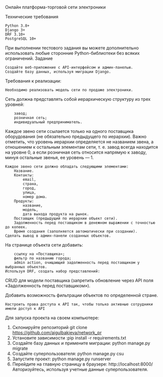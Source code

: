  Онлайн платформа-торговой сети электроники
 
Технические требования

    Python 3.8+
    Django 3+
    DRF 3.10+
    PostgreSQL 10+

При выполнении тестового задания вы можете дополнительно использовать любые сторонние Python-библиотеки без всяких ограничений.
Задание

    Создайте веб-приложение с API-интерфейсом и админ-панелью.
    Создайте базу данных, используя миграции Django.

Требования к реализации:

    Необходимо реализовать модель сети по продаже электроники.

Сеть должна представлять собой иерархическую структуру из трех уровней:

        завод;
        розничная сеть;
        индивидуальный предприниматель.

Каждое звено сети ссылается только на одного поставщика оборудования (не обязательно предыдущего по иерархии). Важно отметить, что уровень иерархии определяется не названием звена, а отношением к остальным элементам сети, т. е. завод всегда находится на уровне 0, а если розничная сеть относится напрямую к заводу, минуя остальные звенья, ее уровень — 1.

    Каждое звено сети должно обладать следующими элементами:
        Название.
        Контакты:
            email,
            страна,
            город,
            улица,
            номер дома.
        Продукты:
            название,
            модель,
            дата выхода продукта на рынок.
        Поставщик (предыдущий по иерархии объект сети).
        Задолженность перед поставщиком в денежном выражении с точностью до копеек.
        Время создания (заполняется автоматически при создании).
    Сделать вывод в админ-панели созданных объектов.

На странице объекта сети добавить:

        ссылку на «Поставщика»;
        фильтр по названию города;
        admin action, очищающий задолженность перед поставщиком у выбранных объектов.
    Используя DRF, создать набор представлений:

CRUD для модели поставщика (запретить обновление через API поля «Задолженность перед поставщиком»).

Добавить возможность фильтрации объектов по определенной стране.

    Настроить права доступа к API так, чтобы только активные сотрудники имели доступ к API


Для запуска проекта на своем компьютере:

1. Склонируйте репозиторий git clone https://github.com/aigulbakieva/network_pr
2. Установите зависимости :pip install -r requirements.txt
3. Создайте базу данных и примените миграции: python manage.py migrate
4. Создайте суперпользователя: python manage.py csu
5. Запустите проект: python manage.py runserver 
6. Перейдите на главную страницу в браузере: http://localhost:8000/ Авторизуйтесь, используя учетные данные суперпользователя.
